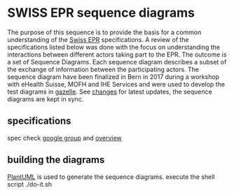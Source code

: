 # SWISS EPR sequence diagrams
The purpose of this sequence is to provide the basis for a common understanding of the [Swiss EPR](https://www.e-health-suisse.ch/en/electronic-patient-record.html) specifications.
A review of the specifications listed below was done with the focus on understanding the interactions between different actors taking part to the EPR. 
The outcome is a set of Sequence Diagrams. Each sequence diagram describes a subset of the exchange of information between the participating actors. 
The sequence diagram have been finalized in Bern in 2017 during a workshop with eHealth Suisse, MOFH and IHE Services and were used to develop
the test diagrams in [gazelle](https://ehealthsuisse.ihe-europe.net/gazelle/home.seam). See [changes](changes.md) for latest updates, the sequence diagrams are kept in sync.

## specifications
spec check [google group]( https://groups.google.com/forum/#!topic/epd_projectathon/6tHhL_ztSL8epd_projectathon@googlegroups.com) and [overview](https://www.e-health-suisse.ch/fileadmin/user_upload/Dokumente/2018/E/180220_Grafik_Swiss_Electronic_Patient_Record_v1.4_e.pdf) 

## building the diagrams
[PlantUML](http://plantuml.com/) is used to generate the sequence diagrams. execute the shell script ./do-it.sh



